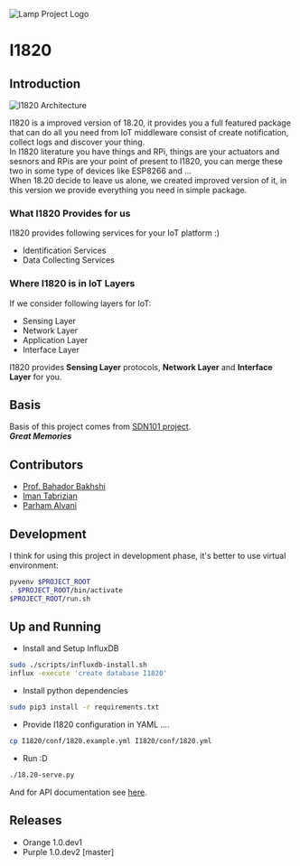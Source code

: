 ![Lamp Project Logo](http://www.googledrive.com/host/0B33KzMHyLoH2eVNHWFJZdmthOVk/Lamp-Logo.png)
# I1820

## Introduction
![I1820 Architecture](http://aolab.github.io/documentation/architecture/I1820.jpg)

I1820 is a improved version of 18.20, it provides you a full featured package that can
do all you need from IoT middleware consist of create notification, collect logs and
discover your thing.  
In I1820 literature you have things and RPi, things are your actuators and sesnors
and RPis are your point of present to I1820, you can merge these two in some type
of devices like ESP8266 and ...  
When 18.20 decide to leave us alone, we created improved version of it,
in this version we provide everything you need in simple package.

### What I1820 Provides for us
I1820 provides following services for your IoT platform :)

* Identification Services
* Data Collecting Services

### Where I1820 is in IoT Layers
If we consider following layers for IoT:

* Sensing Layer
* Network Layer
* Application Layer
* Interface Layer

I1820 provides **Sensing Layer** protocols, **Network Layer** and **Interface Layer** for you.

## Basis
Basis of this project comes from [SDN101 project](https://github.com/elahejalalpour/SDN101).  
***Great Memories***

## Contributors
* [Prof. Bahador Bakhshi](http://ceit.aut.ac.ir/~bakhshis/)
* [Iman Tabrizian](https://github.com/Tabrizian)
* [Parham Alvani](http://1995parham.github.io/)

## Development
I think for using this project in development phase,
it's better to use virtual environment:
```sh
pyvenv $PROJECT_ROOT
. $PROJECT_ROOT/bin/activate
$PROJECT_ROOT/run.sh
```

## Up and Running
* Install and Setup InfluxDB
```sh
sudo ./scripts/influxdb-install.sh
influx -execute 'create database I1820'
```
* Install python dependencies
```sh
sudo pip3 install -r requirements.txt
```
* Provide I1820 configuration in YAML ....
```sh
cp I1820/conf/1820.example.yml I1820/conf/1820.yml
```
* Run :D
```sh
./18.20-serve.py
```
And for API documentation see [here](http://aolab.github.io/I1820-Documentation).

## Releases

* Orange 1.0.dev1
* Purple 1.0.dev2 [master]
